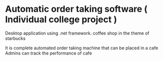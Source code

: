 # Automatic order taking software ( Individual college project )
Desktop application using .net framework. coffee shop in the theme of starbucks

It is complete automated order taking machine that can be placed in a cafe
Admins can track the performance of cafe
